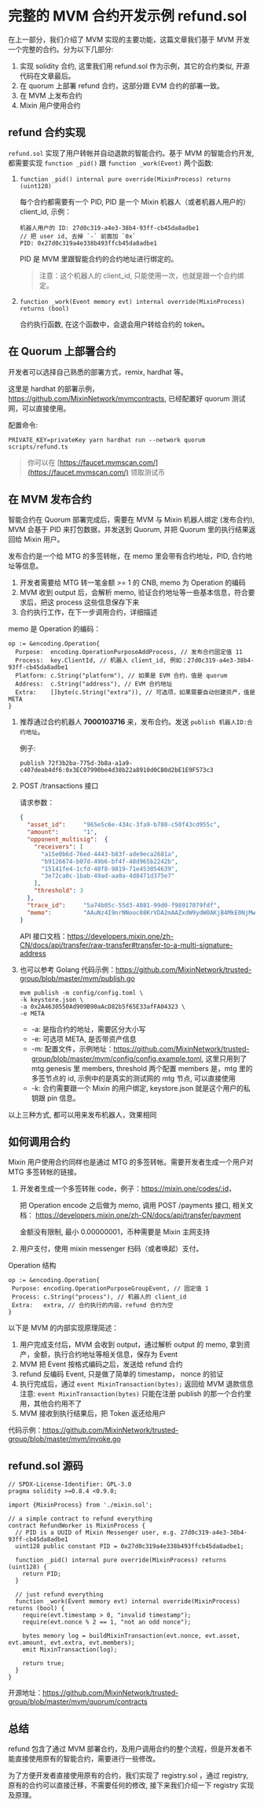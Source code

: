 # 完整的 MVM 合约开发示例 refund.sol

在上一部分，我们介绍了 MVM 实现的主要功能，这篇文章我们基于 MVM 开发一个完整的合约。分为以下几部分:

1. 实现 solidity 合约, 这里我们用 refund.sol 作为示例，其它的合约类似, 开源代码在文章最后。
2. 在 quorum 上部署 refund 合约，这部分跟 EVM 合约的部署一致。
3. 在 MVM 上发布合约
4. Mixin 用户使用合约

## refund 合约实现

`refund.sol` 实现了用户转帐并自动退款的智能合约。基于 MVM 的智能合约开发, 都需要实现 `function _pid()` 跟 `function _work(Event)` 两个函数:

1. `function _pid() internal pure override(MixinProcess) returns (uint128)`

    每个合约都需要有一个 PID, PID 是一个 Mixin 机器人（或者机器人用户的）client_id, 示例：

    ```text
    机器人用户的 ID: 27d0c319-a4e3-38b4-93ff-cb45da8adbe1
    // 把 user id, 去掉 `-` 前面加 `0x`
    PID: 0x27d0c319a4e338b493ffcb45da8adbe1

    ```

    PID 是 MVM 里跟智能合约的合约地址进行绑定的。

    > 注意：这个机器人的 client_id, 只能使用一次，也就是跟一个合约绑定。

2. `function _work(Event memory evt) internal override(MixinProcess) returns (bool)`

    合约执行函数, 在这个函数中，会退会用户转给合约的 token。

## 在 Quorum 上部署合约

开发者可以选择自己熟悉的部署方式，remix, hardhat 等。

这里是 hardhat 的部署示例，<https://github.com/MixinNetwork/mvmcontracts>, 已经配置好 quorum 测试网，可以直接使用。

配置命令:

```shell
PRIVATE_KEY=privateKey yarn hardhat run --network quorum scripts/refund.ts
```

> 你可以在 [https://faucet.mvmscan.com/](https://faucet.mvmscan.com/) 领取测试币

## 在 MVM 发布合约

智能合约在 Quorum 部署完成后，需要在 MVM 与 Mixin 机器人绑定 (发布合约), MVM 会基于 PID 来打包数据，并发送到 Quorum, 并把 Quorum 里的执行结果返回给 Mixin 用户。

发布合约是一个给 MTG 的多签转帐，在 memo 里会带有合约地址，PID, 合约地址等信息。

1. 开发者需要给 MTG 转一笔金额 >= 1 的 CNB, memo 为 Operation 的编码
2. MVM 收到 output 后，会解析 memo, 验证合约地址等一些基本信息，符合要求后，把这 process 这些信息保存下来
3. 合约执行工作，在下一步调用合约，详细描述

memo 是 Operation 的编码：

```golang
op := &encoding.Operation{
  Purpose:  encoding.OperationPurposeAddProcess, // 发布合约固定值 11
  Process:  key.ClientId, // 机器人 client_id, 例如：27d0c319-a4e3-38b4-93ff-cb45da8adbe1 
  Platform: c.String("platform"), // 如果是 EVM 合约，值是 quorum
  Address:  c.String("address"), // EVM 合约地址
  Extra:    []byte(c.String("extra")), // 可选项，如果需要自动创建资产，值是 META
}
```

1. 推荐通过合约机器人 **7000103716** 来，发布合约。发送 `publish 机器人ID:合约地址`。

    例子:

    ```text
    publish 72f3b2ba-775d-3b8a-a1a9-c407deab4df6:0x3EC07990be4d38b22a8910d0CB0d2bE1E9F573c3 
    ```

2. POST /transactions 接口

    请求参数：

    ```json
    {
      "asset_id":     "965e5c6e-434c-3fa9-b780-c50f43cd955c",
      "amount":       "1",
      "opponent_multisig":  {
        "receivers": [
          "a15e0b6d-76ed-4443-b83f-ade9eca2681a",
          "b9126674-b07d-49b6-bf4f-48d965b2242b",
          "15141fe4-1cfd-40f8-9819-71e453054639",
          "3e72ca0c-1bab-49ad-aa0a-4d8471d375e7"
        ],
        "threshold": 3
      },
      "trace_id":     "5a74b05c-55d3-4081-99d0-f98917079fdf",
      "memo":         "AAuNz4I9nrNNooc08KrVDA2mAAZxdW9ydW0AKjB4MkE0NjMwNTUwQWQ5MDlCOTBhQWNEODJiNWY2NUUzM2FmRkEwNDMyMwAETUVUQQ",
    }
    ```

    API 接口文档：<https://developers.mixin.one/zh-CN/docs/api/transfer/raw-transfer#transfer-to-a-multi-signature-address>

3. 也可以参考 Golang 代码示例：<https://github.com/MixinNetwork/trusted-group/blob/master/mvm/publish.go>

    ```shell
    mvm publish -m config/config.toml \
    -k keystore.json \
    -a 0x2A4630550Ad909B90aAcD82b5f65E33afFA04323 \
    -e META
    ```

    * -a: 是指合约的地址，需要区分大小写
    * -e: 可选项 META, 是否带资产信息
    * -m: 配置文件，示例地址：<https://github.com/MixinNetwork/trusted-group/blob/master/mvm/config/config.example.toml>, 这里只用到了 mtg.genesis 里 members, threshold 两个配置
      members 是，mtg 里的多签节点的 id, 示例中的是真实的测试网的 mtg 节点, 可以直接使用
    * -k: 合约需要跟一个 Mixin 的用户绑定, keystore.json 就是这个用户的私钥跟 pin 信息。

以上三种方式, 都可以用来发布机器人，效果相同

## 如何调用合约

Mixin 用户使用合约同样也是通过 MTG 的多签转帐。需要开发者生成一个用户对 MTG 多签转帐的链接。

1. 开发者生成一个多签转账 code，例子：<https://mixin.one/codes/:id>，

   把 Operation encode 之后做为 memo, 调用 POST /payments 接口, 相关文档：
   <https://developers.mixin.one/zh-CN/docs/api/transfer/payment>

   金额没有限制, 最小 0.00000001，币种需要是 Mixin 主网支持

2. 用户支付，使用 mixin messenger 扫码（或者唤起）支付。

Operation 结构

```golang
op := &encoding.Operation{
 Purpose: encoding.OperationPurposeGroupEvent, // 固定值 1
 Process: c.String("process"), // 机器人的 client_id
 Extra:   extra, // 合约执行的内容，refund 合约为空
}
```

以下是 MVM 的内部实现原理简述：

1. 用户完成支付后，MVM 会收到 output，通过解析 output 的 memo, 拿到资产，金额，执行合约地址等相关信息，保存为 Event
2. MVM 把 Event 按格式编码之后，发送给 refund 合约
3. refund 反编码 Event, 只是做了简单的 timestamp， nonce 的验证
4. 执行完成后，通过 `event MixinTransaction(bytes);`  返回给 MVM 退款信息
   注意: `event MixinTransaction(bytes)` 只能在注册 publish 的那一个合约里用，其他合约用不了
5. MVM 接收到执行结果后，把 Token 返还给用户

代码示例：<https://github.com/MixinNetwork/trusted-group/blob/master/mvm/invoke.go>

## refund.sol 源码

```solidity
// SPDX-License-Identifier: GPL-3.0
pragma solidity >=0.8.4 <0.9.0;

import {MixinProcess} from './mixin.sol';

// a simple contract to refund everything
contract RefundWorker is MixinProcess {
  // PID is a UUID of Mixin Messenger user, e.g. 27d0c319-a4e3-38b4-93ff-cb45da8adbe1
  uint128 public constant PID = 0x27d0c319a4e338b493ffcb45da8adbe1;

  function _pid() internal pure override(MixinProcess) returns (uint128) {
    return PID;
  }

  // just refund everything
  function _work(Event memory evt) internal override(MixinProcess) returns (bool) {
    require(evt.timestamp > 0, "invalid timestamp");
    require(evt.nonce % 2 == 1, "not an odd nonce");

    bytes memory log = buildMixinTransaction(evt.nonce, evt.asset, evt.amount, evt.extra, evt.members);
    emit MixinTransaction(log);

    return true;
  }
}
```

开源地址：<https://github.com/MixinNetwork/trusted-group/blob/master/mvm/quorum/contracts>

## 总结

refund 包含了通过 MVM 部署合约，及用户调用合约的整个流程，但是开发者不能直接使用原有的智能合约，需要进行一些修改。

为了方便开发者直接使用原有的合约，我们实现了 registry.sol ，通过 registry, 原有的合约可以直接迁移，不需要任何的修改, 接下来我们介绍一下 registry 实现及原理。
